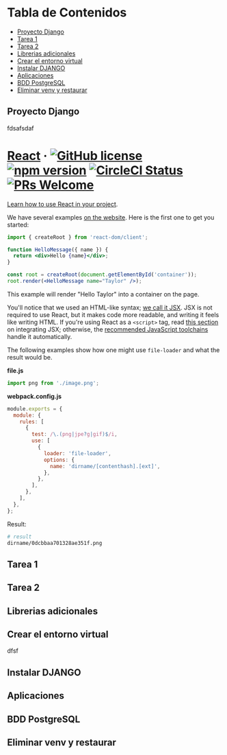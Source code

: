 # Tabla de Contenidos

- [Proyecto Django](#proyecto-django)
- [Tarea 1](#tarea-1)
- [Tarea 2](#tarea-2)
- [Librerias adicionales](#librerias-adicionales)
- [Crear el entorno virtual](#crear-el-entorno-virtual)
- [Instalar DJANGO](#instalar-django)
- [Aplicaciones](#aplicaciones)
- [BDD PostgreSQL](#bdd-postgresql)
- [Eliminar venv y restaurar](#eliminar-venv-y-restaurar)

## Proyecto Django

<!-- Contenido de la sección "Proyecto Django" -->
fdsafsdaf

# [React](https://reactjs.org/) &middot; [![GitHub license](https://img.shields.io/badge/license-MIT-blue.svg)](https://github.com/facebook/react/blob/main/LICENSE) [![npm version](https://img.shields.io/npm/v/react.svg?style=flat)](https://www.npmjs.com/package/react) [![CircleCI Status](https://circleci.com/gh/facebook/react.svg?style=shield)](https://circleci.com/gh/facebook/react) [![PRs Welcome](https://img.shields.io/badge/PRs-welcome-brightgreen.svg)](https://reactjs.org/docs/how-to-contribute.html#your-first-pull-request)

[Learn how to use React in your project](https://reactjs.org/docs/getting-started.html).





We have several examples [on the website](https://reactjs.org/). Here is the first one to get you started:

```jsx
import { createRoot } from 'react-dom/client';

function HelloMessage({ name }) {
  return <div>Hello {name}</div>;
}

const root = createRoot(document.getElementById('container'));
root.render(<HelloMessage name="Taylor" />);
```

This example will render "Hello Taylor" into a container on the page.

You'll notice that we used an HTML-like syntax; [we call it JSX](https://reactjs.org/docs/introducing-jsx.html). JSX is not required to use React, but it makes code more readable, and writing it feels like writing HTML. If you're using React as a `<script>` tag, read [this section](https://reactjs.org/docs/add-react-to-a-website.html#optional-try-react-with-jsx) on integrating JSX; otherwise, the [recommended JavaScript toolchains](https://reactjs.org/docs/create-a-new-react-app.html) handle it automatically.


The following examples show how one might use `file-loader` and what the result would be.

**file.js**

```js
import png from './image.png';
```

**webpack.config.js**

```js
module.exports = {
  module: {
    rules: [
      {
        test: /\.(png|jpe?g|gif)$/i,
        use: [
          {
            loader: 'file-loader',
            options: {
              name: 'dirname/[contenthash].[ext]',
            },
          },
        ],
      },
    ],
  },
};
```

Result:

```bash
# result
dirname/0dcbbaa701328ae351f.png
```






## Tarea 1

<!-- Contenido de la sección "Tarea 1" -->

## Tarea 2

<!-- Contenido de la sección "Tarea 2" -->

## Librerias adicionales

<!-- Contenido de la sección "Librerias adicionales" -->

## Crear el entorno virtual










dfsf
<!-- Contenido de la sección "Crear el entorno virtual" -->

## Instalar DJANGO

<!-- Contenido de la sección "Instalar DJANGO" -->

## Aplicaciones

<!-- Contenido de la sección "Aplicaciones" -->

## BDD PostgreSQL

<!-- Contenido de la sección "BDD PostgreSQL" -->

## Eliminar venv y restaurar

<!-- Contenido de la sección "Eliminar venv y restaurar" -->

